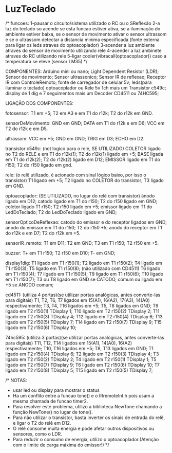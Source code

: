 # LuzTeclado

/*
funcoes: 
1-pausar o circuito/sistema utilizado o RC ou o SReflexão
2-a luz do teclado so acende se esta funcao estiver ativa, 
  se a iluminação do ambiente estiver baixa, 
  se o sensor de movimento ativar o sensor ultrassom
  e se o ultrassom detectar a distancia minima especificada
  (fonte externa para ligar os leds atraves do optoacoplador)
3-acender a luz ambiente atraves do sensor de movimento utilizando rele
4-acender a luz ambinete atraves do RC utilizando rele
5-ligar cooler(vibracall(optoacoplador)) caso a temperatura se eleve (sensor LM35)
*/

COMPONENTES:
Arduino mini ou nano;
Light Dependent Resistor (LDR);
Sensor de movimento;
Sensor ultrassonico;
Sensor IR de reflexao;
Receptor IR com ControleRemoto;
fonte de carregador de celular 5v;
leds(para iluminar o teclado)
optoacoplador ou Rele 5v 1ch mais um Transistor c549c;
display de 1 dig e 7 seguimentos mais um Decoder CD4511 ou 74HC595;

LIGAÇÃO DOS COMPONENTES:

fotosensor: 
  T1 em +5;
  T2 em A3 e em T1 do r12k;
  T2 do r12k em GND.
  
sensorDeMovimento: 
  GND em GND;
  DATA em T1 do r12k e em D6;
  VCC em T2 do r12k e em D5.
  
ultrassom: 
  VCC em +5;
  GND em GND;
  TRIG em D3;
  ECHO em D2.
  
transistor c549c: (not logico para o rele, SE UTILIZADO)
  COLETOR ligado no T2 do RELE e em T1 do r12k(1);
  T2 do r12k(1) ligado em +5;
  BASE ligada em T1 do r12k(2);
  T2 do r12k(2) ligado em D12;
  EMISSOR ligado em T1 do r150;
  T2 do r150 ligado em gnd.
  
rele: (o relê utilizado, é acionado com sinal lógico baixo, por isso o transistor)
  T1 ligado em +5;
  T2 ligado no COLETOR do transistor; 
  T3 ligado em GND.
  
optoacoplador: (SE UTILIZADO, no lugar do relê com transistor)
  ânodo ligado em D12;
  catodo ligado em T1 do r150;
  T2 do r150 ligado em GND;
  coletor ligado T1 r150;
  T2 r150 ligado em +5;
  emissor ligado em T1 do LedDoTeclado;
  T2 do LedDoTeclado ligado em GND;

sensorOpticoDeReflexao: 
  catodo do emissor e do receptor ligados em GND;
  anodo do emissor em T1 do r150;
  T2 do r150 +5;
  anodo do receptor em T1 do r12k e em D7;
  T2 do r12k em +5.
  
sensorIR_remoto:
  T1 em D11;
  T2 em GND;
  T3 em T1 r150;
  T2 r150 em +5.
  
buzzer:
  T+ em T1 r150;
  T2 r150 em D10;
  T- em GND;

display1dig:
  T1 ligado em T1 r150(1);
  T2 ligado em T1 r150(2);
  T4 ligado em T1 r150(3);
  T5 ligado em T1 r150(8); (não utilizado com CD4511)
  T6 ligado em T1 r150(4);
  T7 ligado em T1 r150(5);
  T9 ligado em T1 r150(6);
  T10 ligado em T1 r150(7);
  T3 ou T8 ligado em GND se CATODO, comum ou ligado em +5 se ANODO comum;

cd4511: (utiliza 4 portas)(se utilizar portas analógicas, antes converte-las para digitais)
  T1, T2, T6, T7 ligados em 15(A1), 16(A2), 17(A3), 14(A0) respectivamente;
  T3, T4, T16 ligados em +5;
  T5, T8 ligados em GND;
  T9 ligado em T2 r150(1) TDisplay 1;
  T10 ligado em T2 r150(2) TDisplay 2;
  T11 ligado em T2 r150(3) TDisplay 4;
  T12 ligado em T2 r150(4) TDisplay 6;
  T13 ligado em T2 r150(5) TDisplay 7;
  T14 ligado em T2 r150(7) TDisplay 9;
  T15 ligado em T2 r150(6) TDisplay 10;

74hc595: (utiliza 3 portas)(se utilizar portas analógicas, antes converte-las para digitais)
  T11, T12, T14 ligados em 15(A1), 14(A0), 16(A2) respectivamente;
  T10, T16 ligados em +5;
  T8, T13 ligados em GND;
  T1 ligado em T2 r150(4) TDisplay 6;
  T2 ligado em T2 r150(3) TDisplay 4;
  T3 ligado em T2 r150(2) TDisplay 2;
  T4 ligado em T2 r150(1) TDisplay 1;
  T5 ligado em T2 r150(7) TDisplay 9;
  T6 ligado em T2 r150(6) TDisplay 10;
  T7 ligado em T2 r150(8) TDisplay 5;
  T15 ligado em T2 r150(5) TDisplay 7;

/*
NOTAS:
 - usar led ou display para mostrar o status
 - Ha um conflito entre a funcao tone() e o IRremoteInt.h pois usam a mesma chamada de funcao timer2.
 - Para resolver este problema, utilizo a biblioteca NewTone chamando a função NewTone() no lugar de tone().
 - Para não utilizar o transistor, basta inverter os sinais de entrada do relê, e ligar o T2 do relê em D12.
 - O relê consome muita energia e pode afetar outros dispositivos ou sensores, como o LDR.
 - Para reduzir o consumo de energia, utilizo o optoacoplador.(Atenção com o limite de carga máxima do emissor!)
*/
